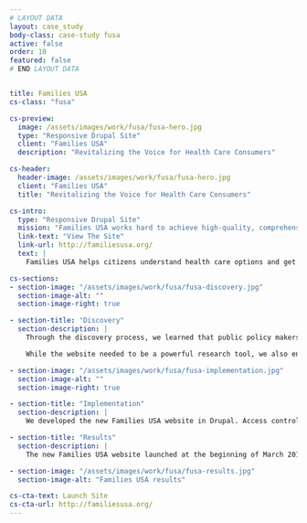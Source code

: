 ```yaml
---
# LAYOUT DATA
layout: case_study
body-class: case-study fusa
active: false
order: 10
featured: false
# END LAYOUT DATA


title: Families USA
cs-class: "fusa"

cs-preview:
  image: /assets/images/work/fusa/fusa-hero.jpg
  type: "Responsive Drupal Site"
  client: "Families USA"
  description: "Revitalizing the Voice for Health Care Consumers"

cs-header:
  header-image: /assets/images/work/fusa/fusa-hero.jpg
  client: "Families USA"
  title: "Revitalizing the Voice for Health Care Consumers"

cs-intro:
  type: "Responsive Drupal Site"
  mission: "Families USA works hard to achieve high-quality, comprehensive, and affordable health care for all Americans."
  link-text: "View The Site"
  link-url: http://familiesusa.org/
  text: |
    Families USA helps citizens understand health care options and get their families insured. The organization came to us looking for new website that would serve as the go-to resource for people seeking the most up-to-date information regarding the health care debate and coverage options. Our graphic redesign shifted the website's visual focus from beltway politics to the everyday people needing insurance. We integrated their website with Salsa and Salesforce to engage citizen advocates passionate about affordable and accessible health care.

cs-sections:
- section-image: "/assets/images/work/fusa/fusa-discovery.jpg"
  section-image-alt: ""
  section-image-right: true

- section-title: "Discovery"
  section-description: |
    Through the discovery process, we learned that public policy makers were a key target audience, and that they needed to be able to quickly access and digest a large volume of content developed by Families USA's expert staff. This led us to the development of a comprehensive tagging system and robust research library interface.

    While the website needed to be a powerful research tool, we also encouraged Families USA to invest in a compelling design that would reflect the citizens at the heart of the health care debate.

- section-image: "/assets/images/work/fusa/fusa-implementation.jpg"
  section-image-alt: ""
  section-image-right: true

- section-title: "Implementation"
  section-description: |
    We developed the new Families USA website in Drupal. Access control on the new site is managed through a seamless integration with the organization's new Salesforce instance, which was developed by our partners at Idealist Consulting. The research library is powered by [Apache Solr](https://lucene.apache.org/solr/), allowing site visitors to do keyword searches across the content of many hundreds of PDF documents. All of these powerful features are wrapped into a beautiful, mobile-friendly website design.

- section-title: "Results"
  section-description: |
    The new Families USA website launched at the beginning of March 2014. Within the first few weeks, the organization quickly noticed a boost in website participation among its target audiences and stakeholders. Capturing the attention of website visitors seeking very specific information on the health care debate, the site encourages them to take action and engage through the organization's online advocacy tools.

- section-image: "/assets/images/work/fusa/fusa-results.jpg"
  section-image-alt: "Families USA results"

cs-cta-text: Launch Site
cs-cta-url: http://familiesusa.org/
---
```

